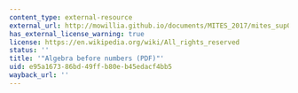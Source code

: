```yaml
---
content_type: external-resource
external_url: http://mowillia.github.io/documents/MITES_2017/mites_sup02.pdf
has_external_license_warning: true
license: https://en.wikipedia.org/wiki/All_rights_reserved
status: ''
title: '"Algebra before numbers (PDF)"'
uid: e95a1673-86bd-49ff-b80e-b45edacf4bb5
wayback_url: ''
---
```

